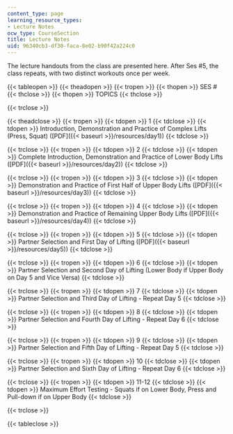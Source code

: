 ```yaml
---
content_type: page
learning_resource_types:
- Lecture Notes
ocw_type: CourseSection
title: Lecture Notes
uid: 96340cb3-df30-faca-8e02-b90f42a224c0
---
```


The lecture handouts from the class are presented here. After Ses #5, the class repeats, with two distinct workouts once per week.

{{< tableopen >}}
{{< theadopen >}}
{{< tropen >}}
{{< thopen >}}
SES #
{{< thclose >}}
{{< thopen >}}
TOPICS
{{< thclose >}}

{{< trclose >}}

{{< theadclose >}}
{{< tropen >}}
{{< tdopen >}}
1
{{< tdclose >}}
{{< tdopen >}}
Introduction, Demonstration and Practice of Complex Lifts (Press, Squat) ([PDF]({{< baseurl >}}/resources/day1))
{{< tdclose >}}

{{< trclose >}}
{{< tropen >}}
{{< tdopen >}}
2
{{< tdclose >}}
{{< tdopen >}}
Complete Introduction, Demonstration and Practice of Lower Body Lifts ([PDF]({{< baseurl >}}/resources/day2))
{{< tdclose >}}

{{< trclose >}}
{{< tropen >}}
{{< tdopen >}}
3
{{< tdclose >}}
{{< tdopen >}}
Demonstration and Practice of First Half of Upper Body Lifts ([PDF]({{< baseurl >}}/resources/day3))
{{< tdclose >}}

{{< trclose >}}
{{< tropen >}}
{{< tdopen >}}
4
{{< tdclose >}}
{{< tdopen >}}
Demonstration and Practice of Remaining Upper Body Lifts ([PDF]({{< baseurl >}}/resources/day4))
{{< tdclose >}}

{{< trclose >}}
{{< tropen >}}
{{< tdopen >}}
5
{{< tdclose >}}
{{< tdopen >}}
Partner Selection and First Day of Lifting ([PDF]({{< baseurl >}}/resources/day5))
{{< tdclose >}}

{{< trclose >}}
{{< tropen >}}
{{< tdopen >}}
6
{{< tdclose >}}
{{< tdopen >}}
Partner Selection and Second Day of Lifting (Lower Body if Upper Body on Day 5 and Vice Versa)
{{< tdclose >}}

{{< trclose >}}
{{< tropen >}}
{{< tdopen >}}
7
{{< tdclose >}}
{{< tdopen >}}
Partner Selection and Third Day of Lifting - Repeat Day 5
{{< tdclose >}}

{{< trclose >}}
{{< tropen >}}
{{< tdopen >}}
8
{{< tdclose >}}
{{< tdopen >}}
Partner Selection and Fourth Day of Lifting - Repeat Day 6
{{< tdclose >}}

{{< trclose >}}
{{< tropen >}}
{{< tdopen >}}
9
{{< tdclose >}}
{{< tdopen >}}
Partner Selection and Fifth Day of Lifting - Repeat Day 5
{{< tdclose >}}

{{< trclose >}}
{{< tropen >}}
{{< tdopen >}}
10
{{< tdclose >}}
{{< tdopen >}}
Partner Selection and Sixth Day of Lifting - Repeat Day 6
{{< tdclose >}}

{{< trclose >}}
{{< tropen >}}
{{< tdopen >}}
11-12
{{< tdclose >}}
{{< tdopen >}}
Maximum Effort Testing - Squats if on Lower Body, Press and Pull-down if on Upper Body
{{< tdclose >}}

{{< trclose >}}

{{< tableclose >}}